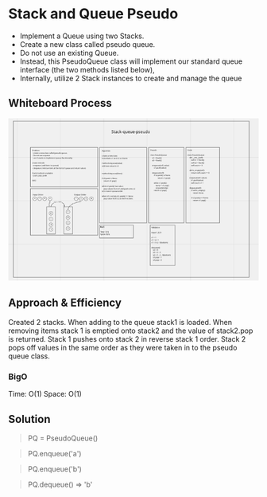 # Stack and Queue Pseudo
<!-- Description of the challenge -->
- Implement a Queue using two Stacks.
- Create a new class called pseudo queue.
- Do not use an existing Queue.
- Instead, this PseudoQueue class will implement our standard queue interface (the two methods listed below),
- Internally, utilize 2 Stack instances to create and manage the queue

## Whiteboard Process
<!-- Embedded whiteboard image -->
![white board](stack_queue_pseudo.png)

## Approach & Efficiency
<!-- What approach did you take? Why? What is the Big O space/time for this approach? -->
Created 2 stacks. When adding to the queue stack1 is loaded.
When removing items stack 1 is emptied onto stack2 and the value of stack2.pop is returned.
Stack 1 pushes onto stack 2 in reverse stack 1 order.
Stack 2 pops off values in the same order as they were taken in to the pseudo queue class.

### BigO

Time: O(1)
Space: O(1)

## Solution
<!-- Show how to run your code, and examples of it in action -->

> PQ = PseudoQueue()

> PQ.enqueue('a')

> PQ.enqueue('b')

> PQ.dequeue() => 'b'

